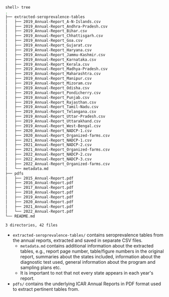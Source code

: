 ```bash
shell> tree
.
├── extracted-seroprevalence-tables
│   ├── 2019_Annual-Report_A-N-Islands.csv
│   ├── 2019_Annual-Report_Andhra-Pradesh.csv
│   ├── 2019_Annual-Report_Bihar.csv
│   ├── 2019_Annual-Report_Chhattisgarh.csv
│   ├── 2019_Annual-Report_Goa.csv
│   ├── 2019_Annual-Report_Gujarat.csv
│   ├── 2019_Annual-Report_Haryana.csv
│   ├── 2019_Annual-Report_Jammu-Kashmir.csv
│   ├── 2019_Annual-Report_Karnataka.csv
│   ├── 2019_Annual-Report_Kerala.csv
│   ├── 2019_Annual-Report_Madhya-Pradesh.csv
│   ├── 2019_Annual-Report_Maharashtra.csv
│   ├── 2019_Annual-Report_Manipur.csv
│   ├── 2019_Annual-Report_Mizoram.csv
│   ├── 2019_Annual-Report_Odisha.csv
│   ├── 2019_Annual-Report_Pondicherry.csv
│   ├── 2019_Annual-Report_Punjab.csv
│   ├── 2019_Annual-Report_Rajasthan.csv
│   ├── 2019_Annual-Report_Tamil-Nadu.csv
│   ├── 2019_Annual-Report_Telangana.csv
│   ├── 2019_Annual-Report_Uttar-Pradesh.csv
│   ├── 2019_Annual-Report_Uttarakhand.csv
│   ├── 2019_Annual-Report_West-Bengal.csv
│   ├── 2020_Annual-Report_NADCP-1.csv
│   ├── 2020_Annual-Report_Organized-farms.csv
│   ├── 2021_Annual-Report_NADCP-1.csv
│   ├── 2021_Annual-Report_NADCP-2.csv
│   ├── 2021_Annual-Report_Organized-farms.csv
│   ├── 2022_Annual-Report_NADCP-2.csv
│   ├── 2022_Annual-Report_NADCP-3.csv
│   ├── 2022_Annual-Report_Organized-farms.csv
│   └── metadata.md
├── pdfs
│   ├── 2015_Annual-Report.pdf
│   ├── 2016_Annual-Report.pdf
│   ├── 2017_Annual-Report.pdf
│   ├── 2018_Annual-Report.pdf
│   ├── 2019_Annual-Report.pdf
│   ├── 2020_Annual-Report.pdf
│   ├── 2021_Annual-Report.pdf
│   └── 2022_Annual-Report.pdf
└── README.md

3 directories, 42 files
```

- `extracted-seroprevalence-tables/` contains seroprevalence tables from the annual reports, extracted and saved in separate CSV files.
    - `metadata.md` contains additional information about the extracted tables, e.g., report page number, table/figure numbers in the original report, summaries about the states included, information about the diagnostic test used, general information about the program and sampling plans etc.
    - It is important to not that not every state appears in each year's report.
- `pdfs/` contains the underlying ICAR Annual Reports in PDF format used to extract pertinent tables from.
